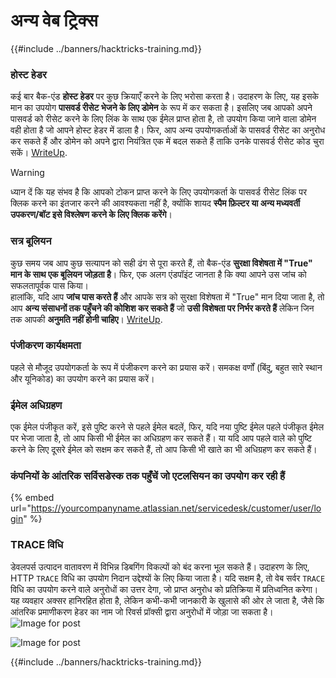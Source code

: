 # अन्य वेब ट्रिक्स

{{#include ../banners/hacktricks-training.md}}

### होस्ट हेडर

कई बार बैक-एंड **होस्ट हेडर** पर कुछ क्रियाएँ करने के लिए भरोसा करता है। उदाहरण के लिए, यह इसके मान का उपयोग **पासवर्ड रीसेट भेजने के लिए डोमेन** के रूप में कर सकता है। इसलिए जब आपको अपने पासवर्ड को रीसेट करने के लिए लिंक के साथ एक ईमेल प्राप्त होता है, तो उपयोग किया जाने वाला डोमेन वही होता है जो आपने होस्ट हेडर में डाला है। फिर, आप अन्य उपयोगकर्ताओं के पासवर्ड रीसेट का अनुरोध कर सकते हैं और डोमेन को अपने द्वारा नियंत्रित एक में बदल सकते हैं ताकि उनके पासवर्ड रीसेट कोड चुरा सकें। [WriteUp](https://medium.com/nassec-cybersecurity-writeups/how-i-was-able-to-take-over-any-users-account-with-host-header-injection-546fff6d0f2).

> [!WARNING]
> ध्यान दें कि यह संभव है कि आपको टोकन प्राप्त करने के लिए उपयोगकर्ता के पासवर्ड रीसेट लिंक पर क्लिक करने का इंतजार करने की आवश्यकता नहीं है, क्योंकि शायद **स्पैम फ़िल्टर या अन्य मध्यवर्ती उपकरण/बॉट इसे विश्लेषण करने के लिए क्लिक करेंगे**।

### सत्र बूलियन

कुछ समय जब आप कुछ सत्यापन को सही ढंग से पूरा करते हैं, तो बैक-एंड **सुरक्षा विशेषता में "True" मान के साथ एक बूलियन जोड़ता है**। फिर, एक अलग एंडपॉइंट जानता है कि क्या आपने उस जांच को सफलतापूर्वक पास किया।\
हालांकि, यदि आप **जांच पास करते हैं** और आपके सत्र को सुरक्षा विशेषता में "True" मान दिया जाता है, तो आप **अन्य संसाधनों तक पहुँचने की कोशिश कर सकते हैं** जो **उसी विशेषता पर निर्भर करते हैं** लेकिन जिन तक आपकी **अनुमति नहीं होनी चाहिए**। [WriteUp](https://medium.com/@ozguralp/a-less-known-attack-vector-second-order-idor-attacks-14468009781a).

### पंजीकरण कार्यक्षमता

पहले से मौजूद उपयोगकर्ता के रूप में पंजीकरण करने का प्रयास करें। समकक्ष वर्णों (बिंदु, बहुत सारे स्थान और यूनिकोड) का उपयोग करने का प्रयास करें।

### ईमेल अधिग्रहण

एक ईमेल पंजीकृत करें, इसे पुष्टि करने से पहले ईमेल बदलें, फिर, यदि नया पुष्टि ईमेल पहले पंजीकृत ईमेल पर भेजा जाता है, तो आप किसी भी ईमेल का अधिग्रहण कर सकते हैं। या यदि आप पहले वाले को पुष्टि करने के लिए दूसरे ईमेल को सक्षम कर सकते हैं, तो आप किसी भी खाते का भी अधिग्रहण कर सकते हैं।

### कंपनियों के आंतरिक सर्विसडेस्क तक पहुँचें जो एटलसियन का उपयोग कर रही हैं

{% embed url="https://yourcompanyname.atlassian.net/servicedesk/customer/user/login" %}

### TRACE विधि

डेवलपर्स उत्पादन वातावरण में विभिन्न डिबगिंग विकल्पों को बंद करना भूल सकते हैं। उदाहरण के लिए, HTTP `TRACE` विधि का उपयोग निदान उद्देश्यों के लिए किया जाता है। यदि सक्षम है, तो वेब सर्वर `TRACE` विधि का उपयोग करने वाले अनुरोधों का उत्तर देगा, जो प्राप्त अनुरोध को प्रतिक्रिया में प्रतिध्वनित करेगा। यह व्यवहार अक्सर हानिरहित होता है, लेकिन कभी-कभी जानकारी के खुलासे की ओर ले जाता है, जैसे कि आंतरिक प्रमाणीकरण हेडर का नाम जो रिवर्स प्रॉक्सी द्वारा अनुरोधों में जोड़ा जा सकता है।![Image for post](https://miro.medium.com/max/60/1*wDFRADTOd9Tj63xucenvAA.png?q=20)

![Image for post](https://miro.medium.com/max/1330/1*wDFRADTOd9Tj63xucenvAA.png)

{{#include ../banners/hacktricks-training.md}}
